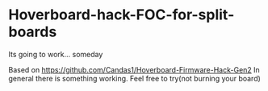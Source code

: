 # Hoverboard-hack-FOC-for-split-boards
Its going to work... someday

Based on https://github.com/Candas1/Hoverboard-Firmware-Hack-Gen2
In general there is something working.
Feel free to try(not burning your board)
